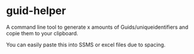 # guid-helper
A command line tool to generate x amounts of Guids/uniqueidentifiers and copie them to your clipboard.

You can easily paste this into SSMS or excel files due to spacing.
